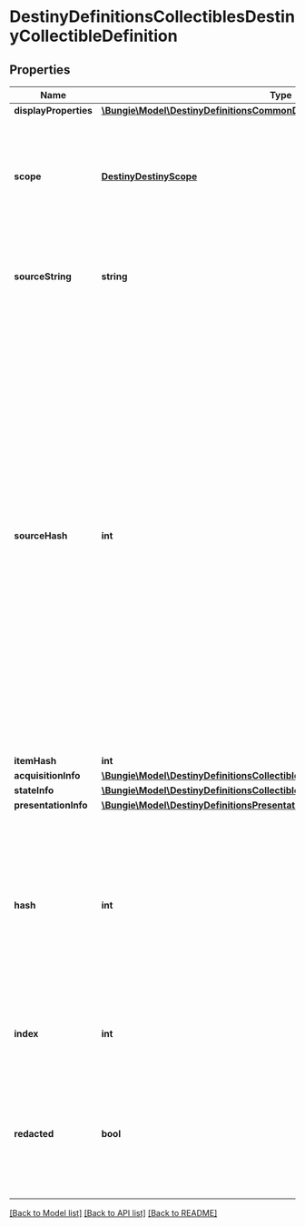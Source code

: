 # DestinyDefinitionsCollectiblesDestinyCollectibleDefinition

## Properties
Name | Type | Description | Notes
------------ | ------------- | ------------- | -------------
**displayProperties** | [**\Bungie\Model\DestinyDefinitionsCommonDestinyDisplayPropertiesDefinition**](DestinyDefinitionsCommonDestinyDisplayPropertiesDefinition.md) |  | [optional] 
**scope** | [**DestinyDestinyScope**](DestinyDestinyScope.md) | Indicates whether this Collectible&#39;s state is determined on a per-character or on an account-wide basis. | [optional] 
**sourceString** | **string** | A human readable string for a hint about how to acquire the item. | [optional] 
**sourceHash** | **int** | This is a hash identifier we are building on the BNet side in an attempt to let people group collectibles by similar sources.  I can&#39;t promise that it&#39;s going to be 100% accurate, but if the designers were consistent in assigning the same source strings to items with the same sources, it *ought to* be. No promises though.  This hash also doesn&#39;t relate to an actual definition, just to note: we&#39;ve got nothing useful other than the source string for this data. | [optional] 
**itemHash** | **int** |  | [optional] 
**acquisitionInfo** | [**\Bungie\Model\DestinyDefinitionsCollectiblesDestinyCollectibleAcquisitionBlock**](DestinyDefinitionsCollectiblesDestinyCollectibleAcquisitionBlock.md) |  | [optional] 
**stateInfo** | [**\Bungie\Model\DestinyDefinitionsCollectiblesDestinyCollectibleStateBlock**](DestinyDefinitionsCollectiblesDestinyCollectibleStateBlock.md) |  | [optional] 
**presentationInfo** | [**\Bungie\Model\DestinyDefinitionsPresentationDestinyPresentationChildBlock**](DestinyDefinitionsPresentationDestinyPresentationChildBlock.md) |  | [optional] 
**hash** | **int** | The unique identifier for this entity. Guaranteed to be unique for the type of entity, but not globally.  When entities refer to each other in Destiny content, it is this hash that they are referring to. | [optional] 
**index** | **int** | The index of the entity as it was found in the investment tables. | [optional] 
**redacted** | **bool** | If this is true, then there is an entity with this identifier/type combination, but BNet is not yet allowed to show it. Sorry! | [optional] 

[[Back to Model list]](../README.md#documentation-for-models) [[Back to API list]](../README.md#documentation-for-api-endpoints) [[Back to README]](../README.md)


